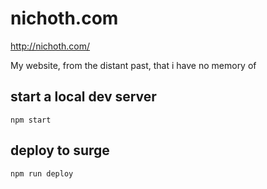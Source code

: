 # nichoth.com

http://nichoth.com/

My website, from the distant past, that i have no memory of

## start a local dev server
```
npm start
```

## deploy to surge
```
npm run deploy
```

